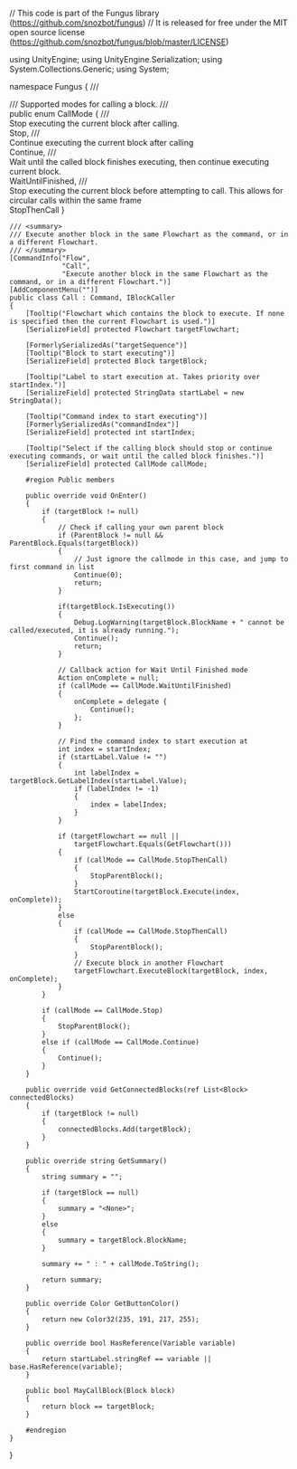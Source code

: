 // This code is part of the Fungus library (https://github.com/snozbot/fungus)
// It is released for free under the MIT open source license (https://github.com/snozbot/fungus/blob/master/LICENSE)

using UnityEngine;
using UnityEngine.Serialization;
using System.Collections.Generic;
using System;

namespace Fungus
{
    /// <summary>
    /// Supported modes for calling a block.
    /// </summary>
    public enum CallMode
    {
        /// <summary> Stop executing the current block after calling. </summary>
        Stop,
        /// <summary> Continue executing the current block after calling  </summary>
        Continue,
        /// <summary> Wait until the called block finishes executing, then continue executing current block. </summary>
        WaitUntilFinished,
        /// <summary> Stop executing the current block before attempting to call. This allows for circular calls within the same frame </summary>
        StopThenCall
    }

    /// <summary>
    /// Execute another block in the same Flowchart as the command, or in a different Flowchart.
    /// </summary>
    [CommandInfo("Flow", 
                 "Call", 
                 "Execute another block in the same Flowchart as the command, or in a different Flowchart.")]
    [AddComponentMenu("")]
    public class Call : Command, IBlockCaller
    {
        [Tooltip("Flowchart which contains the block to execute. If none is specified then the current Flowchart is used.")]
        [SerializeField] protected Flowchart targetFlowchart;

        [FormerlySerializedAs("targetSequence")]
        [Tooltip("Block to start executing")]
        [SerializeField] protected Block targetBlock;

        [Tooltip("Label to start execution at. Takes priority over startIndex.")]
        [SerializeField] protected StringData startLabel = new StringData();

        [Tooltip("Command index to start executing")]
        [FormerlySerializedAs("commandIndex")]
        [SerializeField] protected int startIndex;
    
        [Tooltip("Select if the calling block should stop or continue executing commands, or wait until the called block finishes.")]
        [SerializeField] protected CallMode callMode;

        #region Public members

        public override void OnEnter()
        {
            if (targetBlock != null)
            {
                // Check if calling your own parent block
                if (ParentBlock != null && ParentBlock.Equals(targetBlock))
                {
                    // Just ignore the callmode in this case, and jump to first command in list
                    Continue(0);
                    return;
                }

                if(targetBlock.IsExecuting())
                {
                    Debug.LogWarning(targetBlock.BlockName + " cannot be called/executed, it is already running.");
                    Continue();
                    return;
                }

                // Callback action for Wait Until Finished mode
                Action onComplete = null;
                if (callMode == CallMode.WaitUntilFinished)
                {
                    onComplete = delegate {
                        Continue();
                    };
                }

                // Find the command index to start execution at
                int index = startIndex;
                if (startLabel.Value != "")
                {
                    int labelIndex = targetBlock.GetLabelIndex(startLabel.Value);
                    if (labelIndex != -1)
                    {
                        index = labelIndex;
                    }
                }

                if (targetFlowchart == null ||
                    targetFlowchart.Equals(GetFlowchart()))
                {
                    if (callMode == CallMode.StopThenCall)
                    {
                        StopParentBlock();
                    }
                    StartCoroutine(targetBlock.Execute(index, onComplete));
                }
                else
                {
                    if (callMode == CallMode.StopThenCall)
                    {
                        StopParentBlock();
                    }
                    // Execute block in another Flowchart
                    targetFlowchart.ExecuteBlock(targetBlock, index, onComplete);
                }
            }

            if (callMode == CallMode.Stop)
            {
                StopParentBlock();
            }
            else if (callMode == CallMode.Continue)
            {
                Continue();
            }
        }

        public override void GetConnectedBlocks(ref List<Block> connectedBlocks)
        {
            if (targetBlock != null)
            {
                connectedBlocks.Add(targetBlock);
            }       
        }
        
        public override string GetSummary()
        {
            string summary = "";

            if (targetBlock == null)
            {
                summary = "<None>";
            }
            else
            {
                summary = targetBlock.BlockName;
            }

            summary += " : " + callMode.ToString();

            return summary;
        }

        public override Color GetButtonColor()
        {
            return new Color32(235, 191, 217, 255);
        }

        public override bool HasReference(Variable variable)
        {
            return startLabel.stringRef == variable || base.HasReference(variable);
        }

        public bool MayCallBlock(Block block)
        {
            return block == targetBlock;
        }

        #endregion
    }
}

